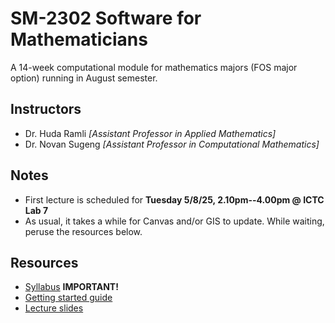 # SM-2302 Software for Mathematicians

A 14-week computational module for mathematics majors (FOS major option) running in August semester.

## Instructors

- Dr. Huda Ramli *[Assistant Professor in Applied Mathematics]* 
- Dr. Novan Sugeng *[Assistant Professor in Computational Mathematics]* 

## Notes

- First lecture is scheduled for **Tuesday 5/8/25, 2.10pm--4.00pm @ ICTC Lab 7**
- As usual, it takes a while for Canvas and/or GIS to update. While waiting, peruse the resources below.

## Resources

- [Syllabus](https://raw.githubusercontent.com/sm2302-Aug25/material/main/others/sm2302-syllabus.pdf) **IMPORTANT!**
- [Getting started guide](https://raw.githubusercontent.com/sm2302-Aug25/material/main/others/getting_started.pdf)
- [Lecture slides](https://github.com/sm2302-Aug25/material)
